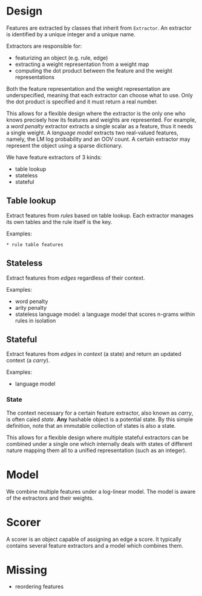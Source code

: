 # Design

Features are extracted by classes that inherit from `Extractor`.
An extractor is identified by a unique integer and a unique name.

Extractors are responsible for:

 * featurizing an object (e.g. rule, edge)
 * extracting a weight representation from a weight map
 * computing the dot product between the feature and the weight representations
    
Both the feature representation and the weight representation are underspecified, meaning that each extractor can choose 
what to use. Only the dot product is specified and it must return a real number.
    
This allows for a flexible design where the extractor is the only one who knows precisely how its features and weights
are represented. 
For example, a *word penalty* extractor extracts a single scalar as a feature, thus it needs a single weight.
A *language model* extracts two real-valued features, namely, the LM log probability and an OOV count.
A certain extractor may represent the object using a sparse dictionary.

We have feature extractors of 3 kinds:

* table lookup
* stateless
* stateful

## Table lookup

Extract features from *rules* based on table lookup. Each extractor manages its own tables and the rule itself is the key.

Examples:

    * rule table features

## Stateless

Extract features from *edges* regardless of their context.

Examples:

 * word penalty
 * arity penalty
 * stateless language model: a language model that scores n-grams within rules in isolation 
    

## Stateful

Extract features from *edges* in *context* (a state) and return an updated context (a *carry*).

Examples:

 * language model
    
### State

The context necessary for a certain feature extractor, also known as *carry*, is often caled *state*.
**Any** hashable object is a potential state. By this simple definition, 
note that an immutable collection of states is also a state. 

This allows for a flexible design where multiple stateful extractors can be combined under a single one which internally
deals with states of different nature mapping them all to a unified representation (such as an integer).


# Model

We combine multiple features under a log-linear model.
The model is aware of the extractors and their weights.

# Scorer

A scorer is an object capable of assigning an edge a score.
It typically contains several feature extractors and a model which combines them.

# Missing

* reordering features


